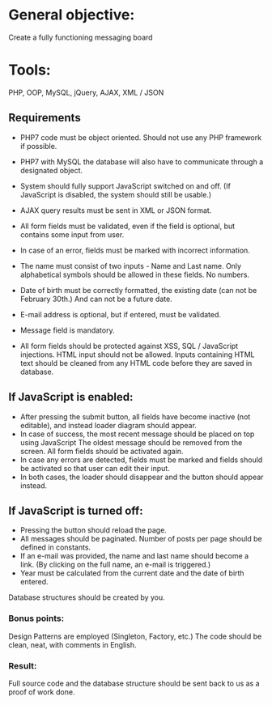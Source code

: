# General objective:
Create a fully functioning messaging board

# Tools:
PHP, OOP, MySQL, jQuery, AJAX, XML / JSON

## Requirements
 * PHP7 code must be object oriented. Should not use any PHP framework if possible.
 * PHP7 with MySQL the database will also have to communicate through a designated object.
 * System should fully support JavaScript switched on and off. (If JavaScript is disabled, the system should still be usable.)

 * AJAX query results must be sent in XML or JSON format.
 * All form fields must be validated, even if the field is optional, but contains some input from user.
 * In case of an error, fields must be marked with incorrect information.
 * The name must consist of two inputs - Name and Last name. Only alphabetical symbols should be allowed in these fields. No numbers. 
 * Date of birth must be correctly formatted, the existing date (can not be February 30th.) And can not be a future date.
 * E-mail address is optional, but if entered, must be validated.
 * Message field is mandatory.
 * All form fields should be protected against XSS, SQL / JavaScript injections. HTML input should not be allowed. Inputs containing HTML text should be cleaned from any HTML code before they are saved in database.

## If JavaScript is enabled:
 * After pressing the submit button, all fields have become inactive (not editable), and instead loader diagram should appear.
 * In case of success, the most recent message should be placed on top using JavaScript The oldest message should be removed from the screen. All form fields should be activated again.
 * In case any errors are detected, fields must be marked and fields should be activated so that user can edit their input.
 * In both cases, the loader should disappear and the button should appear instead.

## If JavaScript is turned off:
 * Pressing the button should reload the page. 
 * All messages should be paginated. Number of posts per page should be defined in constants.
 * If an e-mail was provided, the name and last name should become a link. (By clicking on the full name, an e-mail is triggered.)
 * Year must be calculated from the current date and the date of birth entered.

Database structures should be created by you.

### Bonus points:
Design Patterns are employed (Singleton, Factory, etc.)
The code should be clean, neat, with comments in English.

### Result:
Full source code and the database structure should be sent back to us as a proof of work done. 
